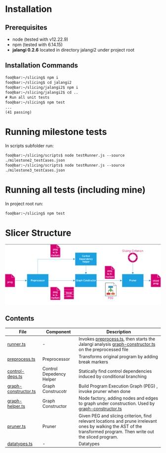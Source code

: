 # Installation
## Prerequisites
- node (tested with v12.22.9)
- npm (tested with 6.14.15)
- **jalangi 0.2.6** located in directory jalangi2 under project root
## Installation Commands
```console
foo@bar:~/slicing$ npm i
foo@bar:~/slicing$ cd jalangi2
foo@bar:~/slicing/jalangi2$ npm i
foo@bar:~/slicing/jalangi2$ cd ..
# Run all unit tests
foo@bar:~/slicing$ npm test
...
(41 passing)
```
# Running milestone tests
In scripts subfolder run:
```console
foo@bar:~/slicing/scripts$ node testRunner.js --source ./milestone2_testCases.json
foo@bar:~/slicing/scripts$ node testRunner.js --source ./milestone3_testCases.json
```
# Running all tests (including mine)
In project root run:
```console
foo@bar:~/slicing$ npm test
```
# Slicer Structure
![Conceptual structure of slicer](./docs/slicer-structure.png)
## Contents
| File  | Component | Description |
| ------------- | ------------- | ------------- |
| [runner.ts](slicer/runner.ts) | - |Invokes [preprocess.ts](slicer/preprocess.ts), then starts the Jalangi analysis [graph-constructor.ts](slicer/graph-constructor.ts) on the preprocessed file 
| [preprocess.ts](slicer/preprocess.ts) | Preprocessor | Transforms original program by adding break markers  |
| [control-deps.ts](slicer/control-deps.ts) | Control Depedency Helper | Statically find control dependencies induced by conditional branching |
| [graph-constructor.ts](slicer/graph-constructor.ts) | Graph Construcotr | Build Program Execution Graph (PEG) , invoke pruner when done |
| [graph-helper.ts](slicer/graph-helper.ts) | Graph Constructor | Node factory, adding nodes and edges to graph under construction. Used by [graph-constructor.ts](slicer/graph-constructor.ts) |
| [pruner.ts](slicer/pruner.ts) | Pruner | Given PEG and slicing criterion, find relevant locations and prune irrelevant ones by walking the AST of the transformed program. Then write out the sliced program.   |
| [datatypes.ts](slicer/datatypes.ts) | - | Datatypes |

